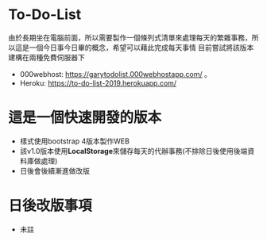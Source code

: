 # To-Do-List
由於長期坐在電腦前面，所以需要製作一個條列式清單來處理每天的繁雜事務，所以這是一個今日事今日畢的概念，希望可以藉此完成每天事情
目前嘗試將該版本建構在兩種免費伺服器下
* 000webhost: https://garytodolist.000webhostapp.com/ 。
* Heroku: https://to-do-list-2019.herokuapp.com/

# 這是一個快速開發的版本
* 樣式使用bootstrap 4版本製作WEB
* 該v1.0版本使用**LocalStorage**來儲存每天的代辦事務(不排除日後使用後端資料庫做處理)
* 日後會後續漸進做改版

# 日後改版事項
* 未註
